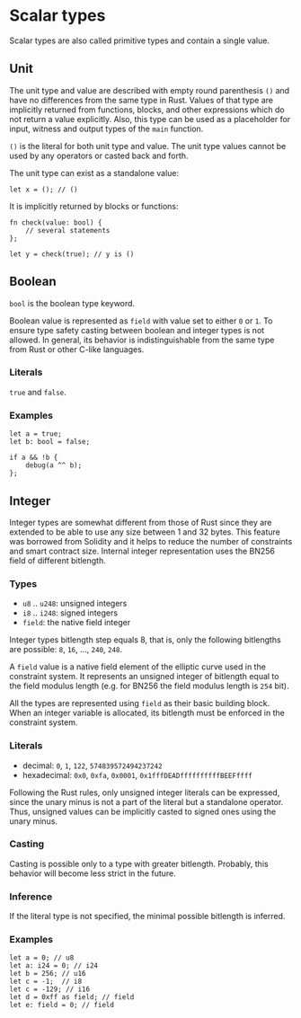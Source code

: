 # Scalar types

Scalar types are also called primitive types and contain a single value.

## Unit

The unit type and value are described with empty round parenthesis `()` and
have no differences from the same type in Rust. Values of that type are
implicitly returned from functions, blocks, and other expressions which do not
return a value explicitly. Also, this type can be used as a placeholder for
input, witness and output types of the `main` function.

`()` is the literal for both unit type and value. The unit type values cannot be
used by any operators or casted back and forth.

The unit type can exist as a standalone value:

```rust,no_run,noplaypen
let x = (); // ()
```

It is implicitly returned by blocks or functions:

```rust,no_run,noplaypen
fn check(value: bool) {
    // several statements
};

let y = check(true); // y is ()
```

## Boolean

`bool` is the boolean type keyword.

Boolean value is represented as `field` with value set to either `0` or `1`.
To ensure type safety casting between boolean and integer types is not allowed.
In general, its behavior is indistinguishable from the same type from Rust or other
C-like languages.

### Literals

`true` and `false`.

### Examples

```rust,no_run,noplaypen
let a = true;
let b: bool = false;

if a && !b {
    debug(a ^^ b);
};
```

## Integer

Integer types are somewhat different from those of Rust since they are
extended to be able to use any size between 1 and 32 bytes. This feature was
borrowed from Solidity and it helps to reduce the number of constraints and
smart contract size. Internal integer representation uses the BN256 field of
different bitlength.

### Types

- `u8` .. `u248`: unsigned integers
- `i8` .. `i248`: signed integers
- `field`: the native field integer

Integer types bitlength step equals 8, that is, only the following bitlengths
are possible: `8`, `16`, ..., `240`, `248`.

A `field` value is a native field element of the elliptic curve used in the
constraint system. It represents an unsigned integer of bitlength equal to the
field modulus length (e.g. for BN256 the field modulus length is `254` bit).

All the types are represented using `field` as their basic building block.
When an integer variable is allocated, its bitlength must be enforced in the
constraint system.

### Literals

- decimal: `0`, `1`, `122`, `574839572494237242`
- hexadecimal: `0x0`, `0xfa`, `0x0001`, `0x1fffDEADffffffffffBEEFffff`

Following the Rust rules, only unsigned integer literals can be expressed, since
the unary minus is not a part of the literal but a standalone operator. Thus,
unsigned values can be implicitly casted to signed ones using the unary minus.

### Casting

Casting is possible only to a type with greater bitlength. Probably, this
behavior will become less strict in the future.

### Inference

If the literal type is not specified, the minimal possible bitlength is inferred.

### Examples

```rust,no_run,noplaypen
let a = 0; // u8
let a: i24 = 0; // i24
let b = 256; // u16
let c = -1;  // i8
let c = -129; // i16
let d = 0xff as field; // field
let e: field = 0; // field
```
